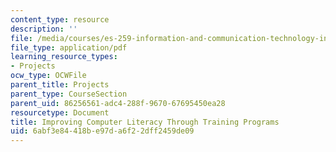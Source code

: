 ```yaml
---
content_type: resource
description: ''
file: /media/courses/es-259-information-and-communication-technology-in-africa-spring-2006/6abf3e84418be97da6f22dff2459de09_MITES_259S06_weiner_3.pdf
file_type: application/pdf
learning_resource_types:
- Projects
ocw_type: OCWFile
parent_title: Projects
parent_type: CourseSection
parent_uid: 86256561-adc4-288f-9670-67695450ea28
resourcetype: Document
title: Improving Computer Literacy Through Training Programs
uid: 6abf3e84-418b-e97d-a6f2-2dff2459de09
---
```

